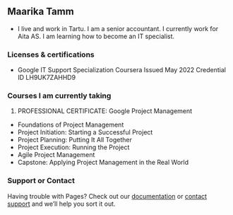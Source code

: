 ## Maarika Tamm
- I live and work in Tartu. I am a senior accountant. I currently work for Aita AS. I am learning how to become an IT specialist. 

### Licenses & certifications

- Google IT Support Specialization
Coursera
Issued May 2022
Credential ID LH9UK7ZAHHD9

### Courses I am currently taking

1. PROFESSIONAL CERTIFICATE: Google Project Management
- Foundations of Project Management
- Project Initiation: Starting a Successful Project
- Project Planning: Putting It All Together
- Project Execution: Running the Project
- Agile Project Management
- Capstone: Applying Project Management in the Real World



### Support or Contact

Having trouble with Pages? Check out our [documentation](https://docs.github.com/categories/github-pages-basics/) or [contact support](https://support.github.com/contact) and we’ll help you sort it out.
